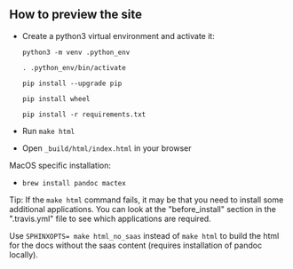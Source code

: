 ## How to preview the site

* Create a python3 virtual environment and activate it:

    ```python3 -m venv .python_env```

    ```. .python_env/bin/activate```

     ```pip install --upgrade pip```

    ```pip install wheel```

    ```pip install -r requirements.txt```

* Run ```make html```
* Open ```_build/html/index.html``` in your browser

MacOS specific installation:

  - ``brew install pandoc mactex``

Tip: If the ```make html``` command fails, it may be that you need to install some additional
    applications. You can look at the "before_install" section in the ".travis.yml" file to see
    which applications are required.

Use ```SPHINXOPTS= make html_no_saas``` instead of ```make html``` to build the html for the docs without the saas content (requires installation of pandoc locally).